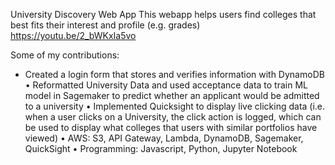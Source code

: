 University Discovery Web App
This webapp helps users find colleges that best fits their interest and profile (e.g. grades)
https://youtu.be/2_bWKxIa5vo

Some of my contributions:
* Created a login form that stores and verifies information with DynamoDB
• Reformatted University Data and used acceptance data to train ML model in Sagemaker to predict whether an applicant would be admitted to a university
• Implemented Quicksight to display live clicking data (i.e. when a user clicks on a University, the click action is logged, which can be used to display what colleges that users with similar portfolios have viewed)
• AWS: S3, API Gateway, Lambda, DynamoDB, Sagemaker, QuickSight
• Programming: Javascript, Python, Jupyter Notebook
